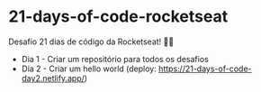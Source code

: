 # 21-days-of-code-rocketseat
Desafio 21 dias de código da Rocketseat! 🧱🚀

- Dia 1 - Criar um repositório para todos os desafios
- Dia 2 - Criar um hello world (deploy: https://21-days-of-code-day2.netlify.app/)
